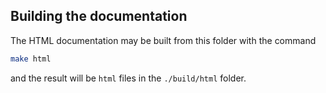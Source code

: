 ## Building the documentation

The HTML documentation may be built from this folder with the command

```bash
make html
```

and the result will be `html` files in the `./build/html` folder.